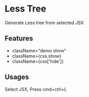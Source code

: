 # Less Tree
Generate Less tree from selected JSX

## Features
- className="demo show"
- className={css.show}
- className={css['hide']}

## Usages
Select JSX, Press cmd+ctrl+L